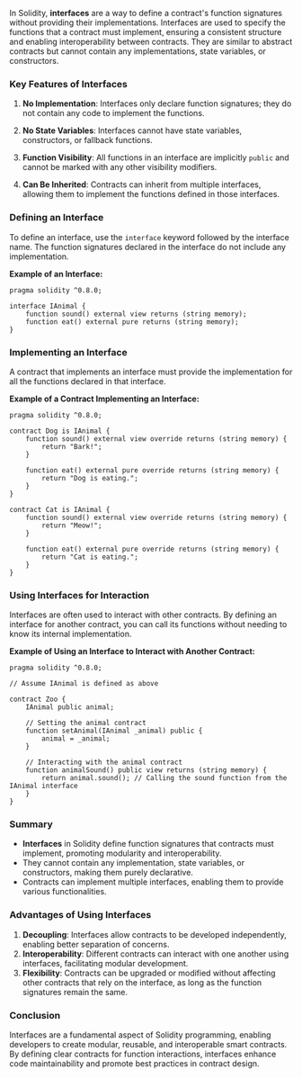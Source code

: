 In Solidity, **interfaces** are a way to define a contract's function signatures without providing their implementations. Interfaces are used to specify the functions that a contract must implement, ensuring a consistent structure and enabling interoperability between contracts. They are similar to abstract contracts but cannot contain any implementations, state variables, or constructors.

### Key Features of Interfaces

1. **No Implementation**: Interfaces only declare function signatures; they do not contain any code to implement the functions.

2. **No State Variables**: Interfaces cannot have state variables, constructors, or fallback functions.

3. **Function Visibility**: All functions in an interface are implicitly `public` and cannot be marked with any other visibility modifiers.

4. **Can Be Inherited**: Contracts can inherit from multiple interfaces, allowing them to implement the functions defined in those interfaces.

### Defining an Interface

To define an interface, use the `interface` keyword followed by the interface name. The function signatures declared in the interface do not include any implementation.

**Example of an Interface:**
```solidity
pragma solidity ^0.8.0;

interface IAnimal {
    function sound() external view returns (string memory);
    function eat() external pure returns (string memory);
}
```

### Implementing an Interface

A contract that implements an interface must provide the implementation for all the functions declared in that interface.

**Example of a Contract Implementing an Interface:**
```solidity
pragma solidity ^0.8.0;

contract Dog is IAnimal {
    function sound() external view override returns (string memory) {
        return "Bark!";
    }
    
    function eat() external pure override returns (string memory) {
        return "Dog is eating.";
    }
}

contract Cat is IAnimal {
    function sound() external view override returns (string memory) {
        return "Meow!";
    }
    
    function eat() external pure override returns (string memory) {
        return "Cat is eating.";
    }
}
```

### Using Interfaces for Interaction

Interfaces are often used to interact with other contracts. By defining an interface for another contract, you can call its functions without needing to know its internal implementation.

**Example of Using an Interface to Interact with Another Contract:**
```solidity
pragma solidity ^0.8.0;

// Assume IAnimal is defined as above

contract Zoo {
    IAnimal public animal;

    // Setting the animal contract
    function setAnimal(IAnimal _animal) public {
        animal = _animal;
    }

    // Interacting with the animal contract
    function animalSound() public view returns (string memory) {
        return animal.sound(); // Calling the sound function from the IAnimal interface
    }
}
```

### Summary

- **Interfaces** in Solidity define function signatures that contracts must implement, promoting modularity and interoperability.
- They cannot contain any implementation, state variables, or constructors, making them purely declarative.
- Contracts can implement multiple interfaces, enabling them to provide various functionalities.

### Advantages of Using Interfaces

1. **Decoupling**: Interfaces allow contracts to be developed independently, enabling better separation of concerns.
2. **Interoperability**: Different contracts can interact with one another using interfaces, facilitating modular development.
3. **Flexibility**: Contracts can be upgraded or modified without affecting other contracts that rely on the interface, as long as the function signatures remain the same.

### Conclusion

Interfaces are a fundamental aspect of Solidity programming, enabling developers to create modular, reusable, and interoperable smart contracts. By defining clear contracts for function interactions, interfaces enhance code maintainability and promote best practices in contract design.